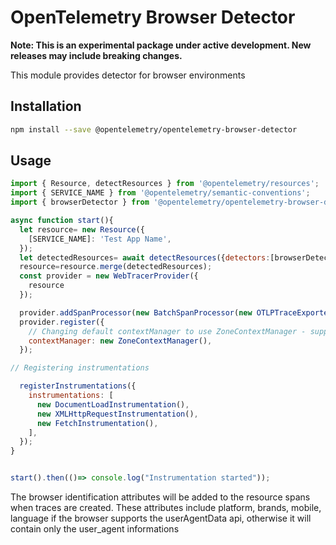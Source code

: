 # OpenTelemetry Browser Detector

**Note: This is an experimental package under active development. New releases may include breaking changes.**

This module provides detector for browser environments

## Installation

```bash
npm install --save @opentelemetry/opentelemetry-browser-detector
```

## Usage

```js
import { Resource, detectResources } from '@opentelemetry/resources';
import { SERVICE_NAME } from '@opentelemetry/semantic-conventions';
import { browserDetector } from '@opentelemetry/opentelemetry-browser-detector';

async function start(){
  let resource= new Resource({
    [SERVICE_NAME]: 'Test App Name',
  });
  let detectedResources= await detectResources({detectors:[browserDetector]});
  resource=resource.merge(detectedResources);
  const provider = new WebTracerProvider({
    resource
  });

  provider.addSpanProcessor(new BatchSpanProcessor(new OTLPTraceExporter( {url:CONF.url ,headers:{}}),{exportTimeoutMillis:CONF.timeOutMillis,scheduledDelayMillis:CONF.delayMillis}));
  provider.register({
    // Changing default contextManager to use ZoneContextManager - supports asynchronous operations - optional
    contextManager: new ZoneContextManager(),
  });

// Registering instrumentations

  registerInstrumentations({
    instrumentations: [
      new DocumentLoadInstrumentation(),
      new XMLHttpRequestInstrumentation(),
      new FetchInstrumentation(),
    ],
  });
}


start().then(()=> console.log("Instrumentation started"));

```

The browser identification attributes will be added to the resource spans when traces are created.
These attributes include platform, brands, mobile, language if the browser supports
the userAgentData api, otherwise it will contain only the user_agent informations

